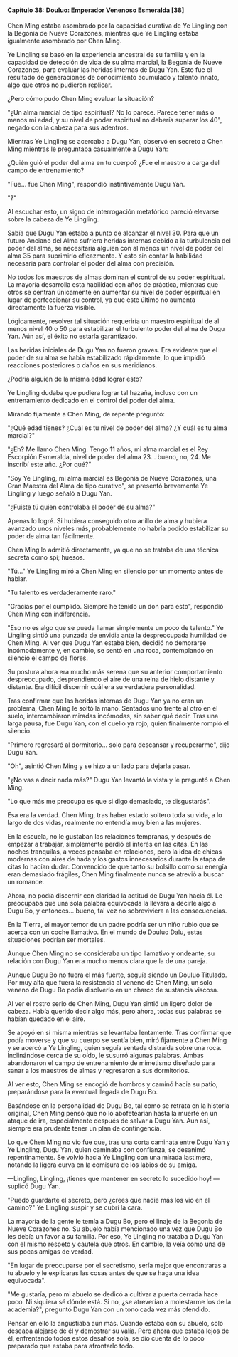 
#### Capítulo 38: Douluo: Emperador Venenoso Esmeralda [38]


Chen Ming estaba asombrado por la capacidad curativa de Ye Lingling con la Begonia de Nueve Corazones, mientras que Ye Lingling estaba igualmente asombrado por Chen Ming.

Ye Lingling se basó en la experiencia ancestral de su familia y en la capacidad de detección de vida de su alma marcial, la Begonia de Nueve Corazones, para evaluar las heridas internas de Dugu Yan. Esto fue el resultado de generaciones de conocimiento acumulado y talento innato, algo que otros no pudieron replicar.

¿Pero cómo pudo Chen Ming evaluar la situación?

"¿Un alma marcial de tipo espiritual? No lo parece. Parece tener más o menos mi edad, y su nivel de poder espiritual no debería superar los 40", negado con la cabeza para sus adentros.

Mientras Ye Lingling se acercaba a Dugu Yan, observó en secreto a Chen Ming mientras le preguntaba casualmente a Dugu Yan:

¿Quién guió el poder del alma en tu cuerpo? ¿Fue el maestro a carga del campo de entrenamiento?

"Fue... fue Chen Ming", respondió instintivamente Dugu Yan.

"?"

Al escuchar esto, un signo de interrogación metafórico pareció elevarse sobre la cabeza de Ye Lingling.

Sabía que Dugu Yan estaba a punto de alcanzar el nivel 30. Para que un futuro Anciano del Alma sufriera heridas internas debido a la turbulencia del poder del alma, se necesitaría alguien con al menos un nivel de poder del alma 35 para suprimirlo eficazmente. Y esto sin contar la habilidad necesaria para controlar el poder del alma con precisión.

No todos los maestros de almas dominan el control de su poder espiritual. La mayoría desarrolla esta habilidad con años de práctica, mientras que otros se centran únicamente en aumentar su nivel de poder espiritual en lugar de perfeccionar su control, ya que este último no aumenta directamente la fuerza visible.

Lógicamente, resolver tal situación requeriría un maestro espiritual de al menos nivel 40 o 50 para estabilizar el turbulento poder del alma de Dugu Yan. Aún así, el éxito no estaría garantizado.

Las heridas iniciales de Dugu Yan no fueron graves. Era evidente que el poder de su alma se había estabilizado rápidamente, lo que impidió reacciones posteriores o daños en sus meridianos.

¿Podría alguien de la misma edad lograr esto?

Ye Lingling dudaba que pudiera lograr tal hazaña, incluso con un entrenamiento dedicado en el control del poder del alma.

Mirando fijamente a Chen Ming, de repente preguntó:

"¿Qué edad tienes? ¿Cuál es tu nivel de poder del alma? ¿Y cuál es tu alma marcial?"

"¿Eh? Me llamo Chen Ming. Tengo 11 años, mi alma marcial es el Rey Escorpión Esmeralda, nivel de poder del alma 23... bueno, no, 24. Me inscribí este año. ¿Por qué?"

"Soy Ye Lingling, mi alma marcial es Begonia de Nueve Corazones, una Gran Maestra del Alma de tipo curativo", se presentó brevemente Ye Lingling y luego señaló a Dugu Yan.

"¿Fuiste tú quien controlaba el poder de su alma?"

Apenas lo logré. Si hubiera conseguido otro anillo de alma y hubiera avanzado unos niveles más, probablemente no habría podido estabilizar su poder de alma tan fácilmente.

Chen Ming lo admitió directamente, ya que no se trataba de una técnica secreta como spi; huesos.

"Tú..." Ye Lingling miró a Chen Ming en silencio por un momento antes de hablar.

"Tu talento es verdaderamente raro."

"Gracias por el cumplido. Siempre he tenido un don para esto", respondió Chen Ming con indiferencia.

"Eso no es algo que se pueda llamar simplemente un poco de talento." Ye Lingling sintió una punzada de envidia ante la despreocupada humildad de Chen Ming. Al ver que Dugu Yan estaba bien, decidió no demorarse incómodamente y, en cambio, se sentó en una roca, contemplando en silencio el campo de flores.

Su postura ahora era mucho más serena que su anterior comportamiento despreocupado, desprendiendo el aire de una reina de hielo distante y distante. Era difícil discernir cuál era su verdadera personalidad.

Tras confirmar que las heridas internas de Dugu Yan ya no eran un problema, Chen Ming le soltó la mano. Sentados uno frente al otro en el suelo, intercambiaron miradas incómodas, sin saber qué decir. Tras una larga pausa, fue Dugu Yan, con el cuello ya rojo, quien finalmente rompió el silencio.

"Primero regresaré al dormitorio... solo para descansar y recuperarme", dijo Dugu Yan.

"Oh", asintió Chen Ming y se hizo a un lado para dejarla pasar.

"¿No vas a decir nada más?" Dugu Yan levantó la vista y le preguntó a Chen Ming.

"Lo que más me preocupa es que si digo demasiado, te disgustarás".

Esa era la verdad. Chen Ming, tras haber estado soltero toda su vida, a lo largo de dos vidas, realmente no entendía muy bien a las mujeres.

En la escuela, no le gustaban las relaciones tempranas, y después de empezar a trabajar, simplemente perdió el interés en las citas. En las noches tranquilas, a veces pensaba en relaciones, pero la idea de chicas modernas con aires de hada y los gastos innecesarios durante la etapa de citas lo hacían dudar. Convencido de que tanto su bolsillo como su energía eran demasiado frágiles, Chen Ming finalmente nunca se atrevió a buscar un romance.

Ahora, no podía discernir con claridad la actitud de Dugu Yan hacia él. Le preocupaba que una sola palabra equivocada la llevara a decirle algo a Dugu Bo, y entonces... bueno, tal vez no sobreviviera a las consecuencias.

En la Tierra, el mayor temor de un padre podría ser un niño rubio que se acerca con un coche llamativo. En el mundo de Douluo Dalu, estas situaciones podrían ser mortales.

Aunque Chen Ming no se consideraba un tipo llamativo y ondeante, su relación con Dugu Yan era mucho menos clara que la de una pareja.

Aunque Dugu Bo no fuera el más fuerte, seguía siendo un Douluo Titulado. Por muy alta que fuera la resistencia al veneno de Chen Ming, un solo veneno de Dugu Bo podía disolverlo en un charco de sustancia viscosa.

Al ver el rostro serio de Chen Ming, Dugu Yan sintió un ligero dolor de cabeza. Había querido decir algo más, pero ahora, todas sus palabras se habían quedado en el aire.

Se apoyó en sí misma mientras se levantaba lentamente. Tras confirmar que podía moverse y que su cuerpo se sentía bien, miró fijamente a Chen Ming y se acercó a Ye Lingling, quien seguía sentada distraída sobre una roca. Inclinándose cerca de su oído, le susurró algunas palabras. Ambas abandonaron el campo de entrenamiento de mimetismo diseñado para sanar a los maestros de almas y regresaron a sus dormitorios.

Al ver esto, Chen Ming se encogió de hombros y caminó hacia su patio, preparándose para la eventual llegada de Dugu Bo.

Basándose en la personalidad de Dugu Bo, tal como se retrata en la historia original, Chen Ming pensó que no lo abofetearían hasta la muerte en un ataque de ira, especialmente después de salvar a Dugu Yan. Aun así, siempre era prudente tener un plan de contingencia.

Lo que Chen Ming no vio fue que, tras una corta caminata entre Dugu Yan y Ye Lingling, Dugu Yan, quien caminaba con confianza, se desanimó repentinamente. Se volvió hacia Ye Lingling con una mirada lastimera, notando la ligera curva en la comisura de los labios de su amiga.

—Lingling, Lingling, ¡tienes que mantener en secreto lo sucedido hoy! —suplicó Dugu Yan.

"Puedo guardarte el secreto, pero ¿crees que nadie más los vio en el camino?" Ye Lingling suspir y se cubri la cara.

La mayoría de la gente le temía a Dugu Bo, pero el linaje de la Begonia de Nueve Corazones no. Su abuelo había mencionado una vez que Dugu Bo les debía un favor a su familia. Por eso, Ye Lingling no trataba a Dugu Yan con el mismo respeto y cautela que otros. En cambio, la veía como una de sus pocas amigas de verdad.

"En lugar de preocuparse por el secretismo, sería mejor que encontraras a tu abuelo y le explicaras las cosas antes de que se haga una idea equivocada".

"Me gustaría, pero mi abuelo se dedicó a cultivar a puerta cerrada hace poco. Ni siquiera sé dónde está. Si no, ¿se atreverían a molestarme los de la academia?", preguntó Dugu Yan con un tono cada vez más ofendido.

Pensar en ello la angustiaba aún más. Cuando estaba con su abuelo, solo deseaba alejarse de él y demostrar su valía. Pero ahora que estaba lejos de él, enfrentando todos estos desafíos sola, se dio cuenta de lo poco preparado que estaba para afrontarlo todo.
